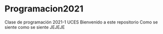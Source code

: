 # Programacion2021
Clase de programación 2021-1 UCES
Bienvenido a este repositorio
Como se siente como se siente
JEJEJE
